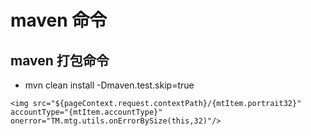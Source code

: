 # maven 命令

## maven 打包命令

* mvn clean install -Dmaven.test.skip=true

```
<img src="${pageContext.request.contextPath}/{mtItem.portrait32}" accountType="{mtItem.accountType}" onerror="TM.mtg.utils.onErrorBySize(this,32)"/>
```